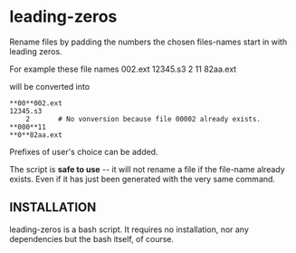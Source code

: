 leading-zeros
=============

Rename files by padding the numbers the chosen files-names start in with leading zeros.

For example these file names
      002.ext 
	12345.s3 
	    2 
	   11 
	 82aa.ext 

will be converted into

	**00**002.ext 
	12345.s3 
	    2 		# No vonversion because file 00002 already exists. 
	**000**11 
	**0**82aa.ext 

Prefixes of user's choice can be added.

The script is **safe to use** -- it will not rename a file if the file-name already exists. Even if it has just been generated with the very same command.

INSTALLATION
------------
leading-zeros is a bash script. It requires no installation, nor any dependencies but the bash itself, of course.
